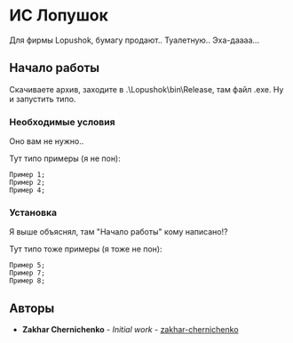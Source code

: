 # ИС Лопушок

Для фирмы Lopushok, бумагу продают.. Туалетную.. Эха-даааа...

## Начало работы

Скачиваете архив, заходите в .\Lopushok\bin\Release, там файл .exe. Ну и запустить типо.

### Необходимые условия

Оно вам не нужно..

Тут типо примеры (я не пон):
```
Пример 1;
Пример 2;
Пример 4;
```

### Установка

Я выше объяснял, там "Начало работы" кому написано!?

Тут типо тоже примеры (я тоже не пон):
```
Пример 5;
Пример 7;
Пример 8;
```

## Авторы

* **Zakhar Chernichenko** - *Initial work* - [zakhar-chernichenko](https://github.com/zakhar-chernichenko)

